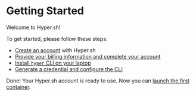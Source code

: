 # Getting Started

Welcome to Hyper.sh!

To get started, please follow these steps:

- [Create an account](https://console.hyper.sh/register) with Hyper.sh
- [Provide your billing information and complete your account](https://console.hyper.sh/billing/credit)
- [Install `hyper` CLI on your laptop](./install.md)
- [Generate a credential and configure the CLI](generate_api_credential.md)

Done! Your Hyper.sh account is ready to use. Now you can [launch the first container](./launch_the_first_container.md).
